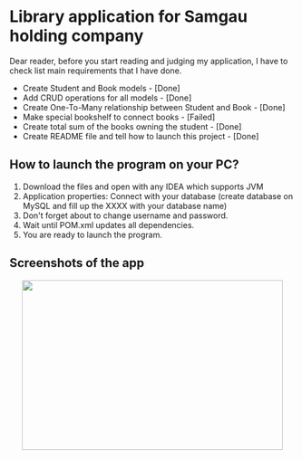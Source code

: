 # Library application for Samgau holding company

Dear reader, before you start reading and judging my application, I have to check list main requirements that I have done.
+ Create Student and Book models - [Done]
+ Add CRUD operations for all models - [Done]
+ Create One-To-Many relationship between Student and Book - [Done]
+ Make special bookshelf to connect books - [Failed]
+ Create total sum of the books owning the student - [Done]
+ Create README file and tell how to launch this project - [Done]

## How to launch the program on your PC?

1. Download the files and open with any IDEA which supports JVM
2. Application properties: Connect with your database (create database on MySQL and fill up the XXXX with your database name)
3. Don't forget about to change username and password.
4. Wait until POM.xml updates all dependencies.
5. You are ready to launch the program.

## Screenshots of the app
<p align="center">
  <img width="460" height="300" src =https://github.com/Khanspii/Library-app/Screenshots/FirstPNG.png/>
</p>